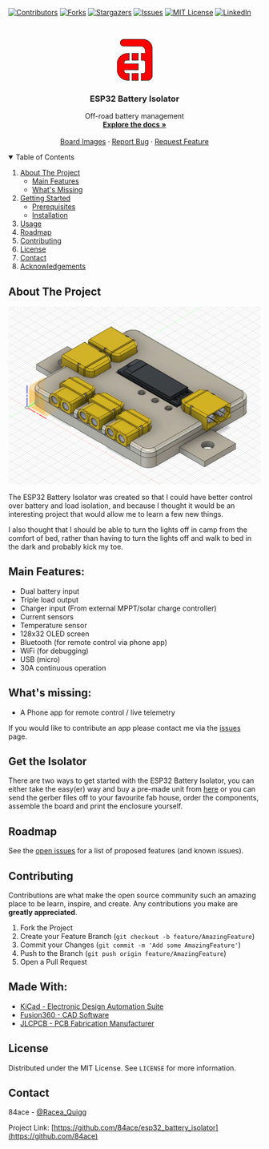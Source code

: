 <!-- PROJECT SHIELDS -->
<!--
*** I'm using markdown "reference style" links for readability.
*** Reference links are enclosed in brackets [ ] instead of parentheses ( ).
*** See the bottom of this document for the declaration of the reference variables
*** for contributors-url, forks-url, etc. This is an optional, concise syntax you may use.
*** https://www.markdownguide.org/basic-syntax/#reference-style-links
-->
[![Contributors][contributors-shield]][contributors-url]
[![Forks][forks-shield]][forks-url]
[![Stargazers][stars-shield]][stars-url]
[![Issues][issues-shield]][issues-url]
[![MIT License][license-shield]][license-url]
[![LinkedIn][linkedin-shield]][linkedin-url]



<!-- PROJECT LOGO -->
<br />
<p align="center">
  <a href="https://github.com/84ace/esp32_battery_isolator">
    <img src="images/logo.png" alt="Logo" width="71" height="83">
  </a>

  <h3 align="center">ESP32 Battery Isolator</h3>

  <p align="center">
    Off-road battery management
    <br />
    <a href="https://github.com/84ace/esp32_battery_isolator/wiki"><strong>Explore the docs »</strong></a>
    <br />
    <br />
    <a href="https://github.com/84ace/esp32_battery_isolator/tree/master/board_images">Board Images</a>
    ·
    <a href="https://github.com/84ace/esp32_battery_isolator/issues">Report Bug</a>
    ·
    <a href="https://github.com/84ace/esp32_battery_isolator/issues">Request Feature</a>
  </p>
</p>



<!-- TABLE OF CONTENTS -->
<details open="open">
  <summary>Table of Contents</summary>
  <ol>
    <li>
      <a href="#about-the-project">About The Project</a>
      <ul>
        <li><a href="#main-features">Main Features</a></li>
        <li><a href="#whats-missing">What's Missing</a></li>
      </ul>
    </li>
    <li>
      <a href="#getting-started">Getting Started</a>
      <ul>
        <li><a href="#prerequisites">Prerequisites</a></li>
        <li><a href="#installation">Installation</a></li>
      </ul>
    </li>
    <li><a href="#usage">Usage</a></li>
    <li><a href="#roadmap">Roadmap</a></li>
    <li><a href="#contributing">Contributing</a></li>
    <li><a href="#license">License</a></li>
    <li><a href="#contact">Contact</a></li>
    <li><a href="#acknowledgements">Acknowledgements</a></li>
  </ol>
</details>



<!-- ABOUT THE PROJECT -->
## About The Project

[![ESP32 Battery Isolator][product-screenshot]](https://github.com/84ace/esp32_battery_isolator/raw/master/enclosure/front_iso.png)

The ESP32 Battery Isolator was created so that I could have better control over battery and load isolation, and because I thought it would be an interesting project that would allow me to learn a few new things. 

I also thought that I should be able to turn the lights off in camp from the comfort of bed, rather than having to turn the lights off and walk to bed in the dark and probably kick my toe.

<!-- MAIN FEATURES -->
## Main Features:
* Dual battery input
* Triple load output
* Charger input (From external MPPT/solar charge controller)
* Current sensors
* Temperature sensor
* 128x32 OLED screen
* Bluetooth (for remote control via phone app)
* WiFi (for debugging)
* USB (micro)
* 30A continuous operation

<!-- WHAT"S MISSING -->
## What's missing:
* A Phone app for remote control / live telemetry

If you would like to contribute an app please contact me via the <a href="https://github.com/84ace/esp32_battery_isolator/tree/master/board_images">issues</a> page.

<!-- GETTING STARTED -->
## Get the Isolator

There are two ways to get started with the ESP32 Battery Isolator, you can either take the easy(er) way and buy a pre-made unit from [here](https://placeholder.com/) or you can send the gerber files off to your favourite fab house, order the components, assemble the board and print the enclosure yourself.

<!-- ROADMAP -->
## Roadmap

See the [open issues](https://github.com/84ace/esp32_battery_isolator/issues) for a list of proposed features (and known issues).

<!-- CONTRIBUTING -->
## Contributing

Contributions are what make the open source community such an amazing place to be learn, inspire, and create. Any contributions you make are **greatly appreciated**.

1. Fork the Project
2. Create your Feature Branch (`git checkout -b feature/AmazingFeature`)
3. Commit your Changes (`git commit -m 'Add some AmazingFeature'`)
4. Push to the Branch (`git push origin feature/AmazingFeature`)
5. Open a Pull Request

<!-- MADE WITH -->
## Made With:
* [KiCad - Electronic Design Automation Suite](https://kicad.org/)
* [Fusion360 - CAD Software](https://www.autodesk.com.au/products/fusion-360/overview)
* [JLCPCB - PCB Fabrication Manufacturer](https://jlcpcb.com/)


<!-- LICENSE -->
## License

Distributed under the MIT License. See `LICENSE` for more information.



<!-- CONTACT -->
## Contact

84ace - [@Racea_Quigg](https://twitter.com/@RaceaQuigg)

Project Link: [https://github.com/84ace/esp32_battery_isolator](https://github.com/84ace)


<!-- MARKDOWN LINKS & IMAGES -->
<!-- https://www.markdownguide.org/basic-syntax/#reference-style-links -->
[contributors-shield]: https://img.shields.io/github/contributors/84ace/esp32_battery_isolator.svg?style=for-the-badge
[contributors-url]: https://github.com/84ace/esp32_battery_isolator/graphs/contributors
[forks-shield]: https://img.shields.io/github/forks/84ace/esp32_battery_isolator.svg?style=for-the-badge
[forks-url]: https://github.com/84ace/esp32_battery_isolator/network/members
[stars-shield]: https://img.shields.io/github/stars/84ace/esp32_battery_isolator.svg?style=for-the-badge
[stars-url]: https://github.com/84ace/esp32_battery_isolator/stargazers
[issues-shield]: https://img.shields.io/github/issues/84ace/esp32_battery_isolator.svg?style=for-the-badge
[issues-url]: https://github.com/84ace/esp32_battery_isolator/issues
[license-shield]: https://img.shields.io/github/license/84ace/esp32_battery_isolator.svg?style=for-the-badge
[license-url]: https://github.com/84ace/esp32_battery_isolator/blob/master/LICENSE.txt
[linkedin-shield]: https://img.shields.io/badge/-LinkedIn-black.svg?style=for-the-badge&logo=linkedin&colorB=555
[linkedin-url]: https://www.linkedin.com/in/acea-quigg-2007036b/
[product-screenshot]: enclosure/front_iso.png